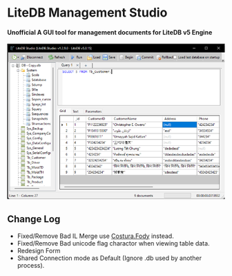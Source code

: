 # LiteDB Management Studio

#### Unofficial A GUI tool for management documents for LiteDB v5 Engine

![](https://github.com/KravitzMC/LiteDB.Studio/blob/main/screenshot.png)

## Change Log
- Fixed/Remove Bad IL Merge use [Costura.Fody](https://github.com/Fody/Costura) instead.
- Fixed/Remove Bad unicode flag charactor when viewing table data.
- Redesign Form
- Shared Connection mode as Default (Ignore .db used by another process).
